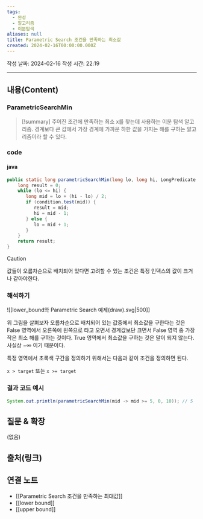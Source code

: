 ```yaml
---
tags:
  - 완성
  - 알고리즘
  - 이분탐색
aliases: null
title: Parametric Search 조건을 만족하는 최소값
created: 2024-02-16T00:00:00.000Z
---
```

작성 날짜: 2024-02-16
작성 시간: 22:19


----
## 내용(Content)
### ParametricSearchMin

>[!summary]
>주어진 조건에 만족하는 최소 x를 찾는데 사용하는 이분 탐색 알고리즘. 경계보다 큰 값에서 가장 경계에 가까운 하한 값을 가지는 해를 구하는 알고리즘이라 할 수 있다.

### code
#### java
```java
public static long parametricSearchMin(long lo, long hi, LongPredicate condition) {  
    long result = 0;  
    while (lo <= hi) {  
       long mid = lo + (hi - lo) / 2;  
       if (condition.test(mid)) {  
          result = mid;  
          hi = mid - 1;  
       } else {  
          lo = mid + 1;  
       }  
    }  
    return result;  
}
```

>[!caution]
>값들이 오름차순으로 배치되어 있다면 고려할 수 있는 조건은 특정 인덱스의 값이 크거나 같아야한다.

### 해석하기

![[lower_bound와 Parametric Search 예제(draw).svg|500]]

위 그림을 살펴보자 오름차순으로 배치되어 있는 값중에서 최소값을 구한다는 것은 False 영역에서 오른쪽에 왼쪽으로 타고 오면서 경계값보단 크면서 False 영역 중 가장 작은 최소 해를 구하는 것이다. True 영역에서 최소값을 구하는 것은 말이 되지 않는다. 사실상 $-\infty$ 이기 때문이다. 

특정 영역에서 초록색 구간을 정의하기 위해서는 다음과 같이 조건을 정의하면 된다.

`x > target` 또는 `x >= target`


### 결과 코드 예시
```java
System.out.println(parametricSearchMin(mid -> mid >= 5, 0, 10)); // 5
```
## 질문 & 확장

(없음)

## 출처(링크)


## 연결 노트
- [[Parametric Search 조건을 만족하는 최대값]]
- [[lower bound]]
- [[upper bound]]










